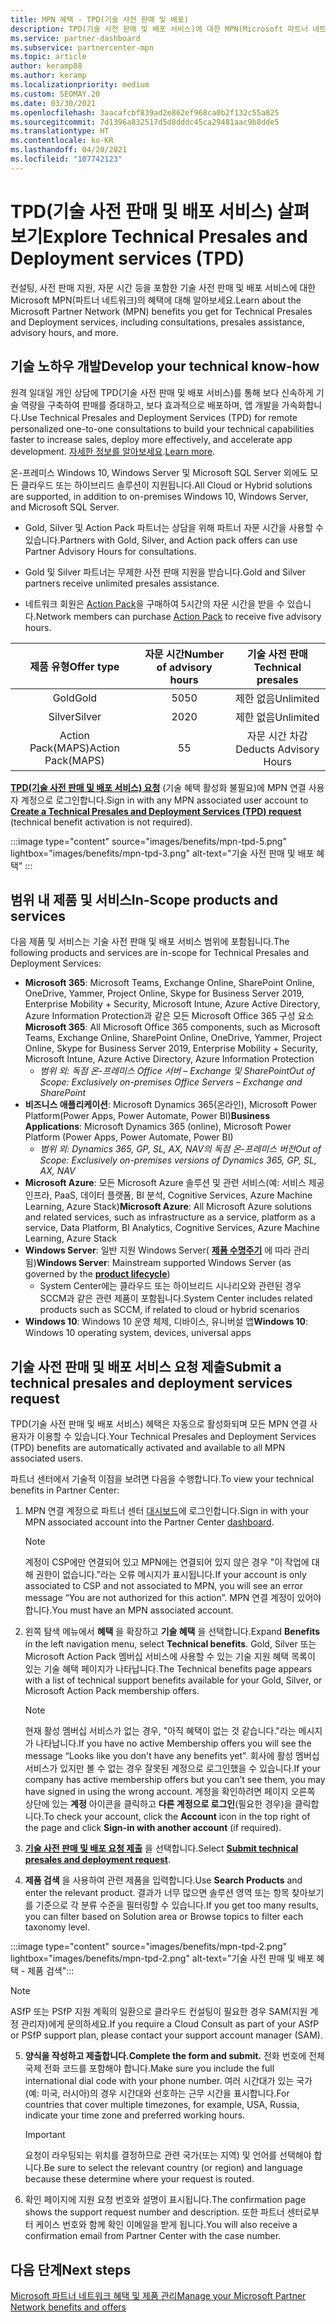 ```yaml
---
title: MPN 혜택 - TPD(기술 사전 판매 및 배포)
description: TPD(기술 사전 판매 및 배포 서비스)에 대한 MPN(Microsoft 파트너 네트워크) 혜택에 대해 알아보세요.
ms.service: partner-dashboard
ms.subservice: partnercenter-mpn
ms.topic: article
author: keramp88
ms.author: keramp
ms.localizationpriority: medium
ms.custom: SEOMAY.20
ms.date: 03/30/2021
ms.openlocfilehash: 3aacafcbf839ad2e862ef968ca0b2f132c55a825
ms.sourcegitcommit: 7d1396a832517d5d8dddc45ca29481aac9b8dde5
ms.translationtype: HT
ms.contentlocale: ko-KR
ms.lasthandoff: 04/20/2021
ms.locfileid: "107742123"
---
```

# <a name="explore-technical-presales-and-deployment-services-tpd"></a><span data-ttu-id="03072-103">TPD(기술 사전 판매 및 배포 서비스) 살펴보기</span><span class="sxs-lookup"><span data-stu-id="03072-103">Explore Technical Presales and Deployment services (TPD)</span></span> 

<span data-ttu-id="03072-104">컨설팅, 사전 판매 지원, 자문 시간 등을 포함한 기술 사전 판매 및 배포 서비스에 대한 Microsoft MPN(파트너 네트워크)의 혜택에 대해 알아보세요.</span><span class="sxs-lookup"><span data-stu-id="03072-104">Learn about the Microsoft Partner Network (MPN) benefits you get for Technical Presales and Deployment services, including consultations, presales assistance, advisory hours, and more.</span></span>

## <a name="develop-your-technical-know-how"></a><span data-ttu-id="03072-105">기술 노하우 개발</span><span class="sxs-lookup"><span data-stu-id="03072-105">Develop your technical know-how</span></span>

<span data-ttu-id="03072-106">원격 일대일 개인 상담에 TPD(기술 사전 판매 및 배포 서비스)를 통해 보다 신속하게 기술 역량을 구축하여 판매를 증대하고, 보다 효과적으로 배포하며, 앱 개발을 가속화합니다.</span><span class="sxs-lookup"><span data-stu-id="03072-106">Use Technical Presales and Deployment Services (TPD) for remote personalized one-to-one consultations to build your technical capabilities faster to increase sales, deploy more effectively, and accelerate app development.</span></span> <span data-ttu-id="03072-107">[자세한 정보를 알아보세요](https://aka.ms/TPD).</span><span class="sxs-lookup"><span data-stu-id="03072-107">[Learn more](https://aka.ms/TPD).</span></span>

<span data-ttu-id="03072-108">온-프레미스 Windows 10, Windows Server 및 Microsoft SQL Server 외에도 모든 클라우드 또는 하이브리드 솔루션이 지원됩니다.</span><span class="sxs-lookup"><span data-stu-id="03072-108">All Cloud or Hybrid solutions are supported, in addition to on-premises Windows 10, Windows Server, and Microsoft SQL Server.</span></span> 

- <span data-ttu-id="03072-109">Gold, Silver 및 Action Pack 파트너는 상담을 위해 파트너 자문 시간을 사용할 수 있습니다.</span><span class="sxs-lookup"><span data-stu-id="03072-109">Partners with Gold, Silver, and Action pack offers can use Partner Advisory Hours for consultations.</span></span> 

- <span data-ttu-id="03072-110">Gold 및 Silver 파트너는 무제한 사전 판매 지원을 받습니다.</span><span class="sxs-lookup"><span data-stu-id="03072-110">Gold and Silver partners receive unlimited presales assistance.</span></span> 

- <span data-ttu-id="03072-111">네트워크 회원은 [Action Pack](https://partner.microsoft.com/membership/action-pack)을 구매하여 5시간의 자문 시간을 받을 수 있습니다.</span><span class="sxs-lookup"><span data-stu-id="03072-111">Network members can purchase [Action Pack](https://partner.microsoft.com/membership/action-pack) to receive five advisory hours.</span></span>  

|     <span data-ttu-id="03072-112">제품 유형</span><span class="sxs-lookup"><span data-stu-id="03072-112">Offer type</span></span>    | <span data-ttu-id="03072-113">자문 시간</span><span class="sxs-lookup"><span data-stu-id="03072-113">Number of advisory hours</span></span> |   <span data-ttu-id="03072-114">기술 사전 판매</span><span class="sxs-lookup"><span data-stu-id="03072-114">Technical presales</span></span>   |
|:-----------------:|:------------------------:|:----------------------:|
|        <span data-ttu-id="03072-115">Gold</span><span class="sxs-lookup"><span data-stu-id="03072-115">Gold</span></span>       |            <span data-ttu-id="03072-116">50</span><span class="sxs-lookup"><span data-stu-id="03072-116">50</span></span>            |        <span data-ttu-id="03072-117">제한 없음</span><span class="sxs-lookup"><span data-stu-id="03072-117">Unlimited</span></span>       |
|       <span data-ttu-id="03072-118">Silver</span><span class="sxs-lookup"><span data-stu-id="03072-118">Silver</span></span>      |            <span data-ttu-id="03072-119">20</span><span class="sxs-lookup"><span data-stu-id="03072-119">20</span></span>            |        <span data-ttu-id="03072-120">제한 없음</span><span class="sxs-lookup"><span data-stu-id="03072-120">Unlimited</span></span>       |
| <span data-ttu-id="03072-121">Action Pack(MAPS)</span><span class="sxs-lookup"><span data-stu-id="03072-121">Action Pack(MAPS)</span></span> |             <span data-ttu-id="03072-122">5</span><span class="sxs-lookup"><span data-stu-id="03072-122">5</span></span>            | <span data-ttu-id="03072-123">자문 시간 차감</span><span class="sxs-lookup"><span data-stu-id="03072-123">Deducts Advisory Hours</span></span> |

<span data-ttu-id="03072-124">**[TPD(기술 사전 판매 및 배포 서비스) 요청](https://partner.microsoft.com/dashboard/mpn/membership/benefits/technical/createadvisoryhours-servicerequest)** (기술 혜택 활성화 불필요)에 MPN 연결 사용자 계정으로 로그인합니다.</span><span class="sxs-lookup"><span data-stu-id="03072-124">Sign in with any MPN associated user account to **[Create a Technical Presales and Deployment Services (TPD) request](https://partner.microsoft.com/dashboard/mpn/membership/benefits/technical/createadvisoryhours-servicerequest)** (technical benefit activation is not required).</span></span>

:::image type="content" source="images/benefits/mpn-tpd-5.png" lightbox="images/benefits/mpn-tpd-3.png" alt-text="기술 사전 판매 및 배포 혜택" :::

## <a name="in-scope-products-and-services"></a><span data-ttu-id="03072-126">범위 내 제품 및 서비스</span><span class="sxs-lookup"><span data-stu-id="03072-126">In-Scope products and services</span></span>

<span data-ttu-id="03072-127">다음 제품 및 서비스는 기술 사전 판매 및 배포 서비스 범위에 포함됩니다.</span><span class="sxs-lookup"><span data-stu-id="03072-127">The following products and services are in-scope for Technical Presales and Deployment Services:</span></span>
- <span data-ttu-id="03072-128">**Microsoft 365**: Microsoft Teams, Exchange Online, SharePoint Online, OneDrive, Yammer, Project Online, Skype for Business Server 2019, Enterprise Mobility + Security, Microsoft Intune, Azure Active Directory, Azure Information Protection과 같은 모든 Microsoft Office 365 구성 요소</span><span class="sxs-lookup"><span data-stu-id="03072-128">**Microsoft 365**: All Microsoft Office 365 components, such as Microsoft Teams, Exchange Online, SharePoint Online, OneDrive, Yammer, Project Online, Skype for Business Server 2019, Enterprise Mobility + Security, Microsoft Intune, Azure Active Directory, Azure Information Protection</span></span>
  - <span data-ttu-id="03072-129">*범위 외: 독점 온-프레미스 Office 서버 – Exchange 및 SharePoint*</span><span class="sxs-lookup"><span data-stu-id="03072-129">*Out of Scope: Exclusively on-premises Office Servers – Exchange and SharePoint*</span></span>
- <span data-ttu-id="03072-130">**비즈니스 애플리케이션**: Microsoft Dynamics 365(온라인), Microsoft Power Platform(Power Apps, Power Automate, Power BI)</span><span class="sxs-lookup"><span data-stu-id="03072-130">**Business Applications**: Microsoft Dynamics 365 (online), Microsoft Power Platform (Power Apps, Power Automate, Power BI)</span></span>
  - <span data-ttu-id="03072-131">*범위 외: Dynamics 365, GP, SL, AX, NAV의 독점 온-프레미스 버전*</span><span class="sxs-lookup"><span data-stu-id="03072-131">*Out of Scope: Exclusively on-premises versions of Dynamics 365, GP, SL, AX, NAV*</span></span>
- <span data-ttu-id="03072-132">**Microsoft Azure**: 모든 Microsoft Azure 솔루션 및 관련 서비스(예: 서비스 제공 인프라, PaaS, 데이터 플랫폼, BI 분석, Cognitive Services, Azure Machine Learning, Azure Stack)</span><span class="sxs-lookup"><span data-stu-id="03072-132">**Microsoft Azure**: All Microsoft Azure solutions and related services, such as infrastructure as a service, platform as a service, Data Platform, BI Analytics, Cognitive Services, Azure Machine Learning, Azure Stack</span></span>
- <span data-ttu-id="03072-133">**Windows Server**: 일반 지원 Windows Server( **[제품 수명주기](https://docs.microsoft.com/lifecycle/policies/fixed)** 에 따라 관리됨)</span><span class="sxs-lookup"><span data-stu-id="03072-133">**Windows Server**: Mainstream supported Windows Server (as governed by the **[product lifecycle](https://docs.microsoft.com/lifecycle/policies/fixed)**)</span></span>
  - <span data-ttu-id="03072-134">System Center에는 클라우드 또는 하이브리드 시나리오와 관련된 경우 SCCM과 같은 관련 제품이 포함됩니다.</span><span class="sxs-lookup"><span data-stu-id="03072-134">System Center includes related products such as SCCM, if related to cloud or hybrid scenarios</span></span>
- <span data-ttu-id="03072-135">**Windows 10**: Windows 10 운영 체제, 디바이스, 유니버설 앱</span><span class="sxs-lookup"><span data-stu-id="03072-135">**Windows 10**: Windows 10 operating system, devices, universal apps</span></span>

## <a name="submit-a-technical-presales-and-deployment-services-request"></a><span data-ttu-id="03072-136">기술 사전 판매 및 배포 서비스 요청 제출</span><span class="sxs-lookup"><span data-stu-id="03072-136">Submit a technical presales and deployment services request</span></span> 

<span data-ttu-id="03072-137">TPD(기술 사전 판매 및 배포 서비스) 혜택은 자동으로 활성화되며 모든 MPN 연결 사용자가 이용할 수 있습니다.</span><span class="sxs-lookup"><span data-stu-id="03072-137">Your Technical Presales and Deployment Services (TPD) benefits are automatically activated and available to all MPN associated users.</span></span> 

<span data-ttu-id="03072-138">파트너 센터에서 기술적 이점을 보려면 다음을 수행합니다.</span><span class="sxs-lookup"><span data-stu-id="03072-138">To view your technical benefits in Partner Center:</span></span>

1. <span data-ttu-id="03072-139">MPN 연결 계정으로 파트너 센터 [대시보드](https://partner.microsoft.com/dashboard)에 로그인합니다.</span><span class="sxs-lookup"><span data-stu-id="03072-139">Sign in with your MPN associated account into the Partner Center [dashboard](https://partner.microsoft.com/dashboard).</span></span> 

   > [!NOTE]
   > <span data-ttu-id="03072-140">계정이 CSP에만 연결되어 있고 MPN에는 연결되어 있지 않은 경우 "이 작업에 대해 권한이 없습니다."라는 오류 메시지가 표시됩니다.</span><span class="sxs-lookup"><span data-stu-id="03072-140">If your account is only associated to CSP and not associated to MPN, you will see an error message “You are not authorized for this action”.</span></span> <span data-ttu-id="03072-141">MPN 연결 계정이 있어야 합니다.</span><span class="sxs-lookup"><span data-stu-id="03072-141">You must have an MPN associated account.</span></span>

2. <span data-ttu-id="03072-142">왼쪽 탐색 메뉴에서 **혜택** 을 확장하고 **기술 혜택** 을 선택합니다.</span><span class="sxs-lookup"><span data-stu-id="03072-142">Expand **Benefits** in the left navigation menu, select **Technical benefits**.</span></span> <span data-ttu-id="03072-143">Gold, Silver 또는 Microsoft Action Pack 멤버십 서비스에 사용할 수 있는 기술 지원 혜택 목록이 있는 기술 혜택 페이지가 나타납니다.</span><span class="sxs-lookup"><span data-stu-id="03072-143">The Technical benefits page appears with a list of technical support benefits available for your Gold, Silver, or Microsoft Action Pack membership offers.</span></span> 

   > [!NOTE]
   > <span data-ttu-id="03072-144">현재 활성 멤버십 서비스가 없는 경우, "아직 혜택이 없는 것 같습니다."라는 메시지가 나타납니다.</span><span class="sxs-lookup"><span data-stu-id="03072-144">If you have no active Membership offers you will see the message “Looks like you don't have any benefits yet”.</span></span> <span data-ttu-id="03072-145">회사에 활성 멤버십 서비스가 있지만 볼 수 없는 경우 잘못된 계정으로 로그인했을 수 있습니다.</span><span class="sxs-lookup"><span data-stu-id="03072-145">If your company has active membership offers but you can’t see them, you may have signed in using the wrong account.</span></span> <span data-ttu-id="03072-146">계정을 확인하려면 페이지 오른쪽 상단에 있는 **계정** 아이콘을 클릭하고 **다른 계정으로 로그인**(필요한 경우)을 클릭합니다.</span><span class="sxs-lookup"><span data-stu-id="03072-146">To check your account, click the **Account** icon in the top right of the page and click **Sign-in with another account** (if required).</span></span>

3. <span data-ttu-id="03072-147">**[기술 사전 판매 및 배포 요청 제출](https://partner.microsoft.com/dashboard/mpn/membership/benefits/technical/createadvisoryhours-servicerequest)** 을 선택합니다.</span><span class="sxs-lookup"><span data-stu-id="03072-147">Select **[Submit technical presales and deployment request](https://partner.microsoft.com/dashboard/mpn/membership/benefits/technical/createadvisoryhours-servicerequest)**.</span></span>

4. <span data-ttu-id="03072-148">**제품 검색** 을 사용하여 관련 제품을 입력합니다.</span><span class="sxs-lookup"><span data-stu-id="03072-148">Use **Search Products** and enter the relevant product.</span></span> <span data-ttu-id="03072-149">결과가 너무 많으면 솔루션 영역 또는 항목 찾아보기를 기준으로 각 분류 수준을 필터링할 수 있습니다.</span><span class="sxs-lookup"><span data-stu-id="03072-149">If you get too many results, you can filter based on Solution area or Browse topics to filter each taxonomy level.</span></span>

:::image type="content" source="images/benefits/mpn-tpd-2.png" lightbox="images/benefits/mpn-tpd-2.png" alt-text="기술 사전 판매 및 배포 혜택 - 제품 검색":::

   > [!NOTE]
   > <span data-ttu-id="03072-151">ASfP 또는 PSfP 지원 계획의 일환으로 클라우드 컨설팅이 필요한 경우 SAM(지원 계정 관리자)에게 문의하세요.</span><span class="sxs-lookup"><span data-stu-id="03072-151">If you require a Cloud Consult as part of your ASfP or PSfP support plan, please contact your support account manager (SAM).</span></span>

5. <span data-ttu-id="03072-152">**양식을 작성하고 제출합니다.**</span><span class="sxs-lookup"><span data-stu-id="03072-152">**Complete the form and submit.**</span></span> <span data-ttu-id="03072-153">전화 번호에 전체 국제 전화 코드를 포함해야 합니다.</span><span class="sxs-lookup"><span data-stu-id="03072-153">Make sure you include the full international dial code with your phone number.</span></span> <span data-ttu-id="03072-154">여러 시간대가 있는 국가(예: 미국, 러시아)의 경우 시간대와 선호하는 근무 시간을 표시합니다.</span><span class="sxs-lookup"><span data-stu-id="03072-154">For countries that cover multiple timezones,  for example, USA, Russia, indicate your time zone and preferred working hours.</span></span>

   > [!IMPORTANT]
   > <span data-ttu-id="03072-155">요청이 라우팅되는 위치를 결정하므로 관련 국가(또는 지역) 및 언어를 선택해야 합니다.</span><span class="sxs-lookup"><span data-stu-id="03072-155">Be sure to select the relevant country (or region) and language because these determine where your request is routed.</span></span>

6. <span data-ttu-id="03072-156">확인 페이지에 지원 요청 번호와 설명이 표시됩니다.</span><span class="sxs-lookup"><span data-stu-id="03072-156">The confirmation page shows the support request number and description.</span></span> <span data-ttu-id="03072-157">또한 파트너 센터로부터 케이스 번호와 함께 확인 이메일을 받게 됩니다.</span><span class="sxs-lookup"><span data-stu-id="03072-157">You will also receive a confirmation email from Partner Center with the case number.</span></span>

## <a name="next-steps"></a><span data-ttu-id="03072-158">다음 단계</span><span class="sxs-lookup"><span data-stu-id="03072-158">Next steps</span></span>

[<span data-ttu-id="03072-159">Microsoft 파트너 네트워크 혜택 및 제품 관리</span><span class="sxs-lookup"><span data-stu-id="03072-159">Manage your Microsoft Partner Network benefits and offers</span></span>](manage-your-partner-network-benefits.md)
